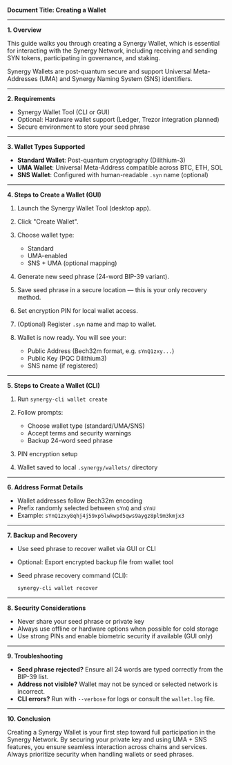 **Document Title: Creating a Wallet**

---

**1. Overview**

This guide walks you through creating a Synergy Wallet, which is essential for interacting with the Synergy Network, including receiving and sending SYN tokens, participating in governance, and staking.

Synergy Wallets are post-quantum secure and support Universal Meta-Addresses (UMA) and Synergy Naming System (SNS) identifiers.

---

**2. Requirements**

* Synergy Wallet Tool (CLI or GUI)
* Optional: Hardware wallet support (Ledger, Trezor integration planned)
* Secure environment to store your seed phrase

---

**3. Wallet Types Supported**

* **Standard Wallet**: Post-quantum cryptography (Dilithium-3)
* **UMA Wallet**: Universal Meta-Address compatible across BTC, ETH, SOL
* **SNS Wallet**: Configured with human-readable `.syn` name (optional)

---

**4. Steps to Create a Wallet (GUI)**

1. Launch the Synergy Wallet Tool (desktop app).
2. Click "Create Wallet".
3. Choose wallet type:

   * Standard
   * UMA-enabled
   * SNS + UMA (optional mapping)
4. Generate new seed phrase (24-word BIP-39 variant).
5. Save seed phrase in a secure location — this is your only recovery method.
6. Set encryption PIN for local wallet access.
7. (Optional) Register `.syn` name and map to wallet.
8. Wallet is now ready. You will see your:

   * Public Address (Bech32m format, e.g. `sYnQ1zxy...`)
   * Public Key (PQC Dilithium3)
   * SNS name (if registered)

---

**5. Steps to Create a Wallet (CLI)**

1. Run `synergy-cli wallet create`
2. Follow prompts:

   * Choose wallet type (standard/UMA/SNS)
   * Accept terms and security warnings
   * Backup 24-word seed phrase
3. PIN encryption setup
4. Wallet saved to local `.synergy/wallets/` directory

---

**6. Address Format Details**

* Wallet addresses follow Bech32m encoding
* Prefix randomly selected between `sYnQ` and `sYnU`
* Example: `sYnQ1zxy8qhj4j59xp5lwkwpd5qws9aygz8pl9m3kmjx3`

---

**7. Backup and Recovery**

* Use seed phrase to recover wallet via GUI or CLI
* Optional: Export encrypted backup file from wallet tool
* Seed phrase recovery command (CLI):

  ```bash
  synergy-cli wallet recover
  ```

---

**8. Security Considerations**

* Never share your seed phrase or private key
* Always use offline or hardware options when possible for cold storage
* Use strong PINs and enable biometric security if available (GUI only)

---

**9. Troubleshooting**

* **Seed phrase rejected?** Ensure all 24 words are typed correctly from the BIP-39 list.
* **Address not visible?** Wallet may not be synced or selected network is incorrect.
* **CLI errors?** Run with `--verbose` for logs or consult the `wallet.log` file.

---

**10. Conclusion**

Creating a Synergy Wallet is your first step toward full participation in the Synergy Network. By securing your private key and using UMA + SNS features, you ensure seamless interaction across chains and services. Always prioritize security when handling wallets or seed phrases.
